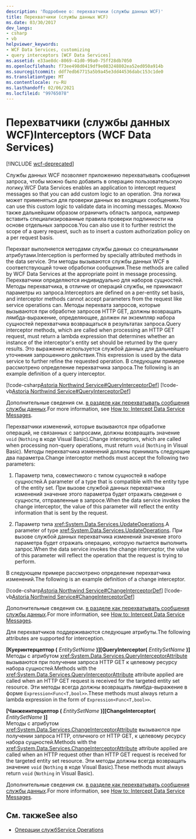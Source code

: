 ```yaml
---
description: 'Подробнее о: перехватчики (службы данных WCF)'
title: Перехватчики (службы данных WCF)
ms.date: 03/30/2017
dev_langs:
- csharp
- vb
helpviewer_keywords:
- WCF Data Services, customizing
- query interceptors [WCF Data Services]
ms.assetid: e33ae8dc-8069-41d0-99a0-75ff28db7050
ms.openlocfilehash: f73ee498d0419df9e083248802ea52ed050a914b
ms.sourcegitcommit: ddf7edb67715a5b9a45e3dd44536dabc153c1de0
ms.translationtype: MT
ms.contentlocale: ru-RU
ms.lasthandoff: 02/06/2021
ms.locfileid: "99765078"
---
```

# <a name="interceptors-wcf-data-services"></a><span data-ttu-id="853f7-103">Перехватчики (службы данных WCF)</span><span class="sxs-lookup"><span data-stu-id="853f7-103">Interceptors (WCF Data Services)</span></span>

[!INCLUDE [wcf-deprecated](~/includes/wcf-deprecated.md)]

<span data-ttu-id="853f7-104">Службы данных WCF позволяет приложению перехватывать сообщения запроса, чтобы можно было добавить в операцию пользовательскую логику.</span><span class="sxs-lookup"><span data-stu-id="853f7-104">WCF Data Services enables an application to intercept request messages so that you can add custom logic to an operation.</span></span> <span data-ttu-id="853f7-105">Эта логика может применяться для проверки данных во входящих сообщениях.</span><span class="sxs-lookup"><span data-stu-id="853f7-105">You can use this custom logic to validate data in incoming messages.</span></span> <span data-ttu-id="853f7-106">Можно также дальнейшим образом ограничить область запроса, например вставить специализированные правила проверки подлинности на основе отдельных запросов.</span><span class="sxs-lookup"><span data-stu-id="853f7-106">You can also use it to further restrict the scope of a query request, such as to insert a custom authorization policy on a per request basis.</span></span>  
  
 <span data-ttu-id="853f7-107">Перехват выполняется методами службы данных со специальными атрибутами.</span><span class="sxs-lookup"><span data-stu-id="853f7-107">Interception is performed by specially attributed methods in the data service.</span></span> <span data-ttu-id="853f7-108">Эти методы вызываются службы данных WCF в соответствующей точке обработки сообщения.</span><span class="sxs-lookup"><span data-stu-id="853f7-108">These methods are called by WCF Data Services at the appropriate point in message processing.</span></span> <span data-ttu-id="853f7-109">Перехватчики определяются индивидуально для наборов сущностей. Методы перехватчика, в отличие от операций службы, не принимают параметры из запроса.</span><span class="sxs-lookup"><span data-stu-id="853f7-109">Interceptors are defined on a per-entity set basis, and interceptor methods cannot accept parameters from the request like service operations can.</span></span> <span data-ttu-id="853f7-110">Методы перехвата запросов, которые вызываются при обработке запросов HTTP GET, должны возвращать лямбда-выражение, определяющее, должен ли экземпляр набора сущностей перехватчика возвращаться в результатах запроса.</span><span class="sxs-lookup"><span data-stu-id="853f7-110">Query interceptor methods, which are called when processing an HTTP GET request, must return a lambda expression that determines whether an instance of the interceptor's entity set should be returned by the query results.</span></span> <span data-ttu-id="853f7-111">Это выражение используется службой данных для дальнейшего уточнения запрошенного действия.</span><span class="sxs-lookup"><span data-stu-id="853f7-111">This expression is used by the data service to further refine the requested operation.</span></span> <span data-ttu-id="853f7-112">В следующем примере рассмотрено определение перехватчика запроса.</span><span class="sxs-lookup"><span data-stu-id="853f7-112">The following is an example definition of a query interceptor.</span></span>  
  
 [!code-csharp[Astoria Northwind Service#QueryInterceptorDef](../../../../samples/snippets/csharp/VS_Snippets_Misc/astoria_northwind_service/cs/northwind2.svc.cs#queryinterceptordef)]
 [!code-vb[Astoria Northwind Service#QueryInterceptorDef](../../../../samples/snippets/visualbasic/VS_Snippets_Misc/astoria_northwind_service/vb/northwind2.svc.vb#queryinterceptordef)]  
  
 <span data-ttu-id="853f7-113">Дополнительные сведения см. [в разделе как перехватывать сообщения службы данных](how-to-intercept-data-service-messages-wcf-data-services.md).</span><span class="sxs-lookup"><span data-stu-id="853f7-113">For more information, see [How to: Intercept Data Service Messages](how-to-intercept-data-service-messages-wcf-data-services.md).</span></span>  
  
 <span data-ttu-id="853f7-114">Перехватчики изменений, которые вызываются при обработке операций, не связанных с запросами, должны возвращать значение `void` (`Nothing` в коде Visual Basic).</span><span class="sxs-lookup"><span data-stu-id="853f7-114">Change interceptors, which are called when processing non-query operations, must return `void` (`Nothing` in Visual Basic).</span></span> <span data-ttu-id="853f7-115">Методы перехватчика изменений должны принимать следующие два параметра.</span><span class="sxs-lookup"><span data-stu-id="853f7-115">Change interceptor methods must accept the following two parameters:</span></span>  
  
1. <span data-ttu-id="853f7-116">Параметр типа, совместимого с типом сущностей в наборе сущностей.</span><span class="sxs-lookup"><span data-stu-id="853f7-116">A parameter of a type that is compatible with the entity type of the entity set.</span></span> <span data-ttu-id="853f7-117">При вызове службой данных перехватчика изменений значение этого параметра будет отражать сведения о сущности, отправленные в запросе.</span><span class="sxs-lookup"><span data-stu-id="853f7-117">When the data service invokes the change interceptor, the value of this parameter will reflect the entity information that is sent by the request.</span></span>  
  
2. <span data-ttu-id="853f7-118">Параметр типа <xref:System.Data.Services.UpdateOperations>.</span><span class="sxs-lookup"><span data-stu-id="853f7-118">A parameter of type <xref:System.Data.Services.UpdateOperations>.</span></span> <span data-ttu-id="853f7-119">При вызове службой данных перехватчика изменений значение этого параметра будет отражать операцию, которую пытается выполнить запрос.</span><span class="sxs-lookup"><span data-stu-id="853f7-119">When the data service invokes the change interceptor, the value of this parameter will reflect the operation that the request is trying to perform.</span></span>  
  
 <span data-ttu-id="853f7-120">В следующем примере рассмотрено определение перехватчика изменений.</span><span class="sxs-lookup"><span data-stu-id="853f7-120">The following is an example definition of a change interceptor.</span></span>  
  
 [!code-csharp[Astoria Northwind Service#ChangeInterceptorDef](../../../../samples/snippets/csharp/VS_Snippets_Misc/astoria_northwind_service/cs/northwind2.svc.cs#changeinterceptordef)]
 [!code-vb[Astoria Northwind Service#ChangeInterceptorDef](../../../../samples/snippets/visualbasic/VS_Snippets_Misc/astoria_northwind_service/vb/northwind2.svc.vb#changeinterceptordef)]  
  
 <span data-ttu-id="853f7-121">Дополнительные сведения см. [в разделе как перехватывать сообщения службы данных](how-to-intercept-data-service-messages-wcf-data-services.md).</span><span class="sxs-lookup"><span data-stu-id="853f7-121">For more information, see [How to: Intercept Data Service Messages](how-to-intercept-data-service-messages-wcf-data-services.md).</span></span>  
  
 <span data-ttu-id="853f7-122">Для перехватчиков поддерживаются следующие атрибуты.</span><span class="sxs-lookup"><span data-stu-id="853f7-122">The following attributes are supported for interception.</span></span>  
  
 <span data-ttu-id="853f7-123">**[Куеринтерцептор (** *EntitySetName* **)]**</span><span class="sxs-lookup"><span data-stu-id="853f7-123">**[QueryInterceptor(** *EntitySetName* **)]**</span></span>  
 <span data-ttu-id="853f7-124">Методы с атрибутом <xref:System.Data.Services.QueryInterceptorAttribute> вызываются при получении запроса HTTP GET к целевому ресурсу набора сущностей.</span><span class="sxs-lookup"><span data-stu-id="853f7-124">Methods with the <xref:System.Data.Services.QueryInterceptorAttribute> attribute applied are called when an HTTP GET request is received for the targeted entity set resource.</span></span> <span data-ttu-id="853f7-125">Эти методы всегда должны возвращать лямбда-выражение в форме `Expression<Func<T,bool>>`.</span><span class="sxs-lookup"><span data-stu-id="853f7-125">These methods must always return a lambda expression in the form of `Expression<Func<T,bool>>`.</span></span>  
  
 <span data-ttu-id="853f7-126">**[Чанжеинтерцептор (** *EntitySetName* **)]**</span><span class="sxs-lookup"><span data-stu-id="853f7-126">**[ChangeInterceptor(** *EntitySetName* **)]**</span></span>  
 <span data-ttu-id="853f7-127">Методы с атрибутом <xref:System.Data.Services.ChangeInterceptorAttribute> вызываются при получении запроса HTTP, отличного от HTTP GET, к целевому ресурсу набора сущностей.</span><span class="sxs-lookup"><span data-stu-id="853f7-127">Methods with the <xref:System.Data.Services.ChangeInterceptorAttribute> attribute applied are called when an HTTP request other than HTTP GET request is received for the targeted entity set resource.</span></span> <span data-ttu-id="853f7-128">Эти методы должны всегда возвращать значение `void` (`Nothing` в коде Visual Basic).</span><span class="sxs-lookup"><span data-stu-id="853f7-128">These methods must always return `void` (`Nothing` in Visual Basic).</span></span>  
  
 <span data-ttu-id="853f7-129">Дополнительные сведения см. [в разделе как перехватывать сообщения службы данных](how-to-intercept-data-service-messages-wcf-data-services.md).</span><span class="sxs-lookup"><span data-stu-id="853f7-129">For more information, see [How to: Intercept Data Service Messages](how-to-intercept-data-service-messages-wcf-data-services.md).</span></span>  
  
## <a name="see-also"></a><span data-ttu-id="853f7-130">См. также</span><span class="sxs-lookup"><span data-stu-id="853f7-130">See also</span></span>

- [<span data-ttu-id="853f7-131">Операции служб</span><span class="sxs-lookup"><span data-stu-id="853f7-131">Service Operations</span></span>](service-operations-wcf-data-services.md)
